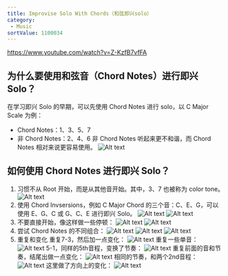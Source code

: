 ```yaml
---
title: Improvise Solo With Chords（和弦即兴solo）
category:
 - Music
sortValue: 1100034
---
```


https://www.youtube.com/watch?v=Z-KzfB7vfFA

## 为什么要使用和弦音（Chord Notes）进行即兴 Solo？

在学习即兴 Solo 的早期，可以先使用 Chord Notes 进行 solo，以 C Major Scale 为例：

- Chord Notes：1、3、5、7
- 非 Chord Notes：2、4、6
  非 Chord Notes 听起来更不和谐，而 Chord Notes 相对来说更容易使用。
  ![Alt text](image.png)

## 如何使用 Chord Notes 进行即兴 Solo？

1. 习惯不从 Root 开始，而是从其他音开始。其中，3、7 也被称为 color tone。
   ![Alt text](image-1.png)
2. 使用 Chord Invsersions，例如 C Major Chord 的三个音：C、E、G，可以使用 E、G、C 或 G、C、E 进行即兴 Solo。
   ![Alt text](image-2.png)
   ![Alt text](image-3.png)
3. 不要直接开始，像这样做一些停顿：
   ![Alt text](image-4.png)
   ![Alt text](image-5.png)
4. 尝试 Chord Notes 的不同组合：
   ![Alt text](image-7.png)
   ![Alt text](image-8.png)
   ![Alt text](image-6.png)
5. 重复和变化
	重复7-3，然后加一点变化：
   ![Alt text](image-9.png)
   重复一些单音：
   ![Alt text](image-10.png)
	5-1，同样的5th音程，变换了节奏：
	![Alt text](image-11.png)
	重复前面的音和节奏，结尾出做一点变化：
	![Alt text](image-12.png)
	相同的节奏，和两个2nd音程：
	![Alt text](image-13.png)
	这里做了方向上的变化：
	![Alt text](image-14.png)